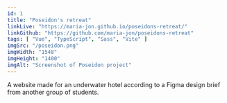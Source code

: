 ```yaml
---
id: 1
title: "Poseidon's retreat"
linkLive: "https://maria-jon.github.io/poseidons-retreat/"
linkGithub: "https://github.com/maria-jon/poseidons-retreat"
tags: [ "Vue", "TypeScript", "Sass", "Vite" ]
imgSrc: "/poseidon.png"
imgWidth: "1548"
imgHeight: "1400"
imgAlt: "Screenshot of Poseidon project"
---
```


A website made for an underwater hotel according to a Figma design brief from another group of students.